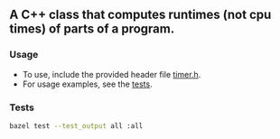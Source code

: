 ## A C++ class that computes runtimes (not cpu times) of parts of a program.

### Usage
- To use, include the provided header file [timer.h](timer.h).
- For usage examples, see the [tests](tests/timer_test.cc).

### Tests
```bash
bazel test --test_output all :all
